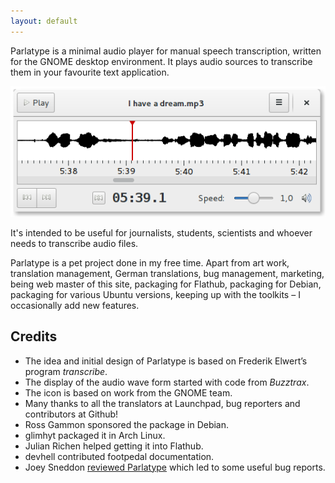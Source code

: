 ```yaml
---
layout: default
---
```


Parlatype is a minimal audio player for manual speech transcription, written for the GNOME desktop environment. It plays audio sources to transcribe them in your favourite text application.

![Screenshot of main window](images/parlatype-main-window.png)

It's intended to be useful for journalists, students, scientists and whoever needs to transcribe audio files.

Parlatype is a pet project done in my free time. Apart from art work, translation management, German translations, bug management, marketing, being web master of this site, packaging for Flathub, packaging for Debian, packaging for various Ubuntu versions, keeping up with the toolkits – I occasionally add new features.

## Credits

- The idea and initial design of Parlatype is based on Frederik Elwert’s program *transcribe*.
- The display of the audio wave form started with code from *Buzztrax*.
- The icon is based on work from the GNOME team.
- Many thanks to all the translators at Launchpad, bug reporters and contributors at Github!
- Ross Gammon sponsored the package in Debian.
- glimhyt packaged it in Arch Linux.
- Julian Richen helped getting it into Flathub.
- devhell contributed footpedal documentation.
- Joey Sneddon [reviewed Parlatype](https://www.omgubuntu.co.uk/2017/06/parlatype-transcribe-audio-app-linux) which led to some useful bug reports.
